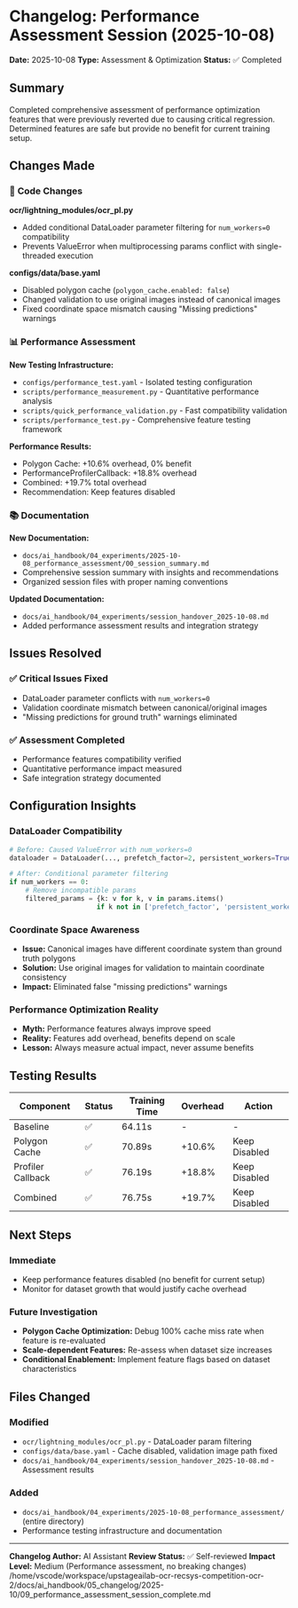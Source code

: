 # Changelog: Performance Assessment Session (2025-10-08)

**Date:** 2025-10-08
**Type:** Assessment & Optimization
**Status:** ✅ Completed

## Summary

Completed comprehensive assessment of performance optimization features that were previously reverted due to causing critical regression. Determined features are safe but provide no benefit for current training setup.

## Changes Made

### 🔧 **Code Changes**

**ocr/lightning_modules/ocr_pl.py**
- Added conditional DataLoader parameter filtering for `num_workers=0` compatibility
- Prevents ValueError when multiprocessing params conflict with single-threaded execution

**configs/data/base.yaml**
- Disabled polygon cache (`polygon_cache.enabled: false`)
- Changed validation to use original images instead of canonical images
- Fixed coordinate space mismatch causing "Missing predictions" warnings

### 📊 **Performance Assessment**

**New Testing Infrastructure:**
- `configs/performance_test.yaml` - Isolated testing configuration
- `scripts/performance_measurement.py` - Quantitative performance analysis
- `scripts/quick_performance_validation.py` - Fast compatibility validation
- `scripts/performance_test.py` - Comprehensive feature testing framework

**Performance Results:**
- Polygon Cache: +10.6% overhead, 0% benefit
- PerformanceProfilerCallback: +18.8% overhead
- Combined: +19.7% total overhead
- Recommendation: Keep features disabled

### 📚 **Documentation**

**New Documentation:**
- `docs/ai_handbook/04_experiments/2025-10-08_performance_assessment/00_session_summary.md`
- Comprehensive session summary with insights and recommendations
- Organized session files with proper naming conventions

**Updated Documentation:**
- `docs/ai_handbook/04_experiments/session_handover_2025-10-08.md`
- Added performance assessment results and integration strategy

## Issues Resolved

### ✅ **Critical Issues Fixed**
- DataLoader parameter conflicts with `num_workers=0`
- Validation coordinate mismatch between canonical/original images
- "Missing predictions for ground truth" warnings eliminated

### ✅ **Assessment Completed**
- Performance features compatibility verified
- Quantitative performance impact measured
- Safe integration strategy documented

## Configuration Insights

### DataLoader Compatibility
```python
# Before: Caused ValueError with num_workers=0
dataloader = DataLoader(..., prefetch_factor=2, persistent_workers=True)

# After: Conditional parameter filtering
if num_workers == 0:
    # Remove incompatible params
    filtered_params = {k: v for k, v in params.items()
                      if k not in ['prefetch_factor', 'persistent_workers']}
```

### Coordinate Space Awareness
- **Issue:** Canonical images have different coordinate system than ground truth polygons
- **Solution:** Use original images for validation to maintain coordinate consistency
- **Impact:** Eliminated false "missing predictions" warnings

### Performance Optimization Reality
- **Myth:** Performance features always improve speed
- **Reality:** Features add overhead, benefits depend on scale
- **Lesson:** Always measure actual impact, never assume benefits

## Testing Results

| Component | Status | Training Time | Overhead | Action |
|-----------|--------|---------------|----------|--------|
| Baseline | ✅ | 64.11s | - | - |
| Polygon Cache | ✅ | 70.89s | +10.6% | Keep Disabled |
| Profiler Callback | ✅ | 76.19s | +18.8% | Keep Disabled |
| Combined | ✅ | 76.75s | +19.7% | Keep Disabled |

## Next Steps

### Immediate
- Keep performance features disabled (no benefit for current setup)
- Monitor for dataset growth that would justify cache overhead

### Future Investigation
- **Polygon Cache Optimization:** Debug 100% cache miss rate when feature is re-evaluated
- **Scale-dependent Features:** Re-assess when dataset size increases
- **Conditional Enablement:** Implement feature flags based on dataset characteristics

## Files Changed

### Modified
- `ocr/lightning_modules/ocr_pl.py` - DataLoader param filtering
- `configs/data/base.yaml` - Cache disabled, validation image path fixed
- `docs/ai_handbook/04_experiments/session_handover_2025-10-08.md` - Assessment results

### Added
- `docs/ai_handbook/04_experiments/2025-10-08_performance_assessment/` (entire directory)
- Performance testing infrastructure and documentation

---

**Changelog Author:** AI Assistant
**Review Status:** ✅ Self-reviewed
**Impact Level:** Medium (Performance assessment, no breaking changes)</content>
<parameter name="filePath">/home/vscode/workspace/upstageailab-ocr-recsys-competition-ocr-2/docs/ai_handbook/05_changelog/2025-10/09_performance_assessment_session_complete.md
